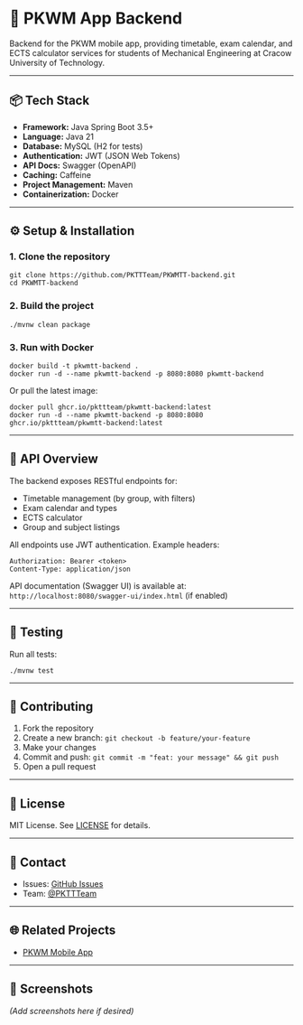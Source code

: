 # 🚀 PKWM App Backend

Backend for the PKWM mobile app, providing timetable, exam calendar, and ECTS calculator services for students of Mechanical Engineering at Cracow University of Technology.

---

## 📦 Tech Stack

- **Framework:** Java Spring Boot 3.5+
- **Language:** Java 21
- **Database:** MySQL (H2 for tests)
- **Authentication:** JWT (JSON Web Tokens)
- **API Docs:** Swagger (OpenAPI)
- **Caching:** Caffeine
- **Project Management:** Maven
- **Containerization:** Docker

---

## ⚙️ Setup & Installation

### 1. Clone the repository

```shell
git clone https://github.com/PKTTTeam/PKWMTT-backend.git
cd PKWMTT-backend
```

### 2. Build the project

```shell
./mvnw clean package
```

### 3. Run with Docker

```shell
docker build -t pkwmtt-backend .
docker run -d --name pkwmtt-backend -p 8080:8080 pkwmtt-backend
```

Or pull the latest image:

```shell
docker pull ghcr.io/pkttteam/pkwmtt-backend:latest
docker run -d --name pkwmtt-backend -p 8080:8080 ghcr.io/pkttteam/pkwmtt-backend:latest
```

---

## 📮 API Overview

The backend exposes RESTful endpoints for:

- Timetable management (by group, with filters)
- Exam calendar and types
- ECTS calculator
- Group and subject listings

All endpoints use JWT authentication. Example headers:

```
Authorization: Bearer <token>
Content-Type: application/json
```

API documentation (Swagger UI) is available at:  
`http://localhost:8080/swagger-ui/index.html` (if enabled)

---

## 🧪 Testing

Run all tests:

```shell
./mvnw test
```

---

## 🤝 Contributing

1. Fork the repository
2. Create a new branch: `git checkout -b feature/your-feature`
3. Make your changes
4. Commit and push: `git commit -m "feat: your message" && git push`
5. Open a pull request

---

## 📄 License

MIT License. See [LICENSE](./LICENSE) for details.

---

## 💬 Contact

- Issues: [GitHub Issues](https://github.com/PKTTTeam/PKWMTT-backend/issues)
- Team: [@PKTTTeam](https://github.com/PKTTTeam)

---

## 🌐 Related Projects

- [PKWM Mobile App](https://github.com/PKTTTeam/PKWMTT-mobile)

---

## 📸 Screenshots

*(Add screenshots here if desired)*
